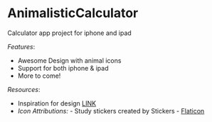 # AnimalisticCalculator
Calculator app project for iphone and ipad

*Features*:

- Awesome Design with animal icons
- Support for both iphone & ipad
- More to come!

*Resources*:

- Inspiration for design [LINK](https://dribbble.com/shots/19825767-Calculator-Mobile-App-Neomorphic-Design) 
- *Icon Attributions:*
      - Study stickers created by Stickers - [Flaticon](https://www.flaticon.com/free-stickers/study)



